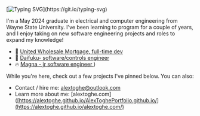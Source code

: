 [![Typing SVG](https://readme-typing-svg.demolab.com/?lines=Hello+I'm+Alex+nice+to+see+you!)](https://git.io/typing-svg)

I'm a May 2024 graduate in electrical and computer engineering from Wayne State University. I've been learning to program for a couple of years, and I enjoy taking on new software engineering projects and roles to expand my knowledge! 


* 🚚 [United Wholesale Mortgage, full-time dev](https://www.uwm.com/)
* 💜 [Daifuku- software/controls engineer](https://www.daifuku.com/)
* 🔥 [Magna - jr software engineer ](https://www.magna.com/))

While you're here, check out a few projects I've pinned below. You can also:
* Contact / hire me: alextoghe@outlook.com
* Learn more about me: [alextoghe.com]([https://alextoghe.github.io/AlexToghePortfolio.github.io/](https://alextoghe.github.io/alextoghe.com/)
